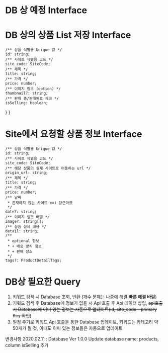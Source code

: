 # DB 상 예정 Interface

# DB 상의 상품 List 저장 Interface

    /** 상품 식별용 Unique 값 */
    id: string;
    /** 사이트 식별용 코드 */
    site_code: SiteCode;
    /** 제목 */
    title: string;
    /** 가격 */
    price: number;
    /** 이미지 링크 (option) */
    thumbnail?: string;
    /** 판매 중/판매완료 체크 */
    isSelling: boolean;

}
}

# Site에서 요청할 상품 정보 Interface

    /** 상품 식별용 Unique 값 */
    id: string;
    /** 사이트 식별용 코드 */
    site_code: SiteCode;
    /** 해당 상품의 실제 사이트로 이동하는 url */
    origin_url: string;
    /** 제목 */
    title: string;
    /** 가격 */
    price: number;
    /** 날짜
     * 존재하지 않는 사이트 ex) 당근마켓
     */
    date?: string;
    /** 이미지 링크 배열 */
    image?: string[];
    /** 상품 상세 내용 */
    detail: string;
    /**
     * optional 정보
     * + 배송 방식 정보
     * + 판매 장소
     */
    tags?: ProductDetailTags;

# DB상 필요한 Query

1. 키워드 검색 시 Database 조회, 반환 (개수 문제는 나중에 해결 **빠른 해결 바람**)
2. 키워드 검색 후 Database에 정보가 없을 시 Api 호출 후 Api 데이터 삽입, ~~api호출 시 Database에 이미 있는 정보는 자동으로 업데이트(id, site_code - primary Key 확인)~~
3. 일정 주기로 키워드 Api 호출을 통한 Database 업데이트, 키워드는 카테고리 약 50개가 될 것, 이때도 이미 있는 정보들은 자동으로 업데이트

변경사항
2020.02.11 : Database Ver 1.0.0 Update
database name: products, column isSelling 추가
